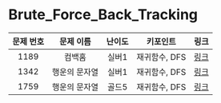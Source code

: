 # Brute_Force_Back_Tracking


|문제 번호|문제 이름|난이도|키포인트|링크|
|:---:|:---:|:---:|:---:|:---:|
|1189|컴백홈|실버1|재귀함수, DFS|[링크](https://github.com/Ian0121/baekjoon/blob/main/solution/Brute_Force_Back_Tracking/1189.cpp)|
|1342|행운의 문자열|실버1|재귀함수, DFS|[링크](https://github.com/Ian0121/baekjoon/blob/main/solution/Brute_Force_Back_Tracking/1342.cpp)|
|1759|행운의 문자열|골드5|재귀함수, DFS|[링크](https://github.com/Ian0121/baekjoon/blob/main/solution/Brute_Force_Back_Tracking/1759.cpp)|
